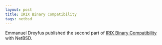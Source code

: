 ```yaml
---
layout: post
title: IRIX Binary Compatibility
tags: netbsd
---
```


Emmanuel Dreyfus published the second part of [IRIX Binary
Compatibility](http://www.onlamp.com/pub/a/bsd/2002/08/29/irix.html) with NetBSD.
